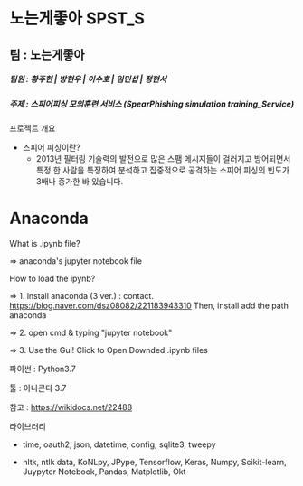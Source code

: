 # 노는게좋아 SPST_S
<h2> 팀 : 노는게좋아 </h2>
<h5><strong>팀원 : </strong>황주현 | 방현우 | 이수호 | 임민섭 | 정현서</h5>
<h5><strong>주제 : </strong>스피어피싱 모의훈련 서비스 (SpearPhishing simulation training_Service)</h5>

프로젝트 개요
+ 스피어 피싱이란?
  + 2013년 필터링 기술력의 발전으로 많은 스팸 메시지들이 걸러지고 방어되면서 특정 한 사람을 특정하여 분석하고 집중적으로 공격하는 스피어 피싱의 빈도가 3배나 증가한 바 있습니다.

<h1>Anaconda</h1>
What is .ipynb file?

=> anaconda's jupyter notebook file

How to load the ipynb?

=> 1. install anaconda (3 ver.) : contact. https://blog.naver.com/dsz08082/221183943310 Then, install add the path anaconda

=> 2. open cmd & typing "jupyter notebook"

=> 3. Use the Gui! Click to Open Downded .ipynb files

파이썬 : Python3.7

툴 : 아나콘다 3.7

참고 : https://wikidocs.net/22488

라이브러리
- time, oauth2, json, datetime, config, sqlite3, tweepy

- nltk, ntlk data, KoNLpy, JPype, Tensorflow, Keras, Numpy, Scikit-learn, Juypyter Notebook, Pandas, Matplotlib, Okt

